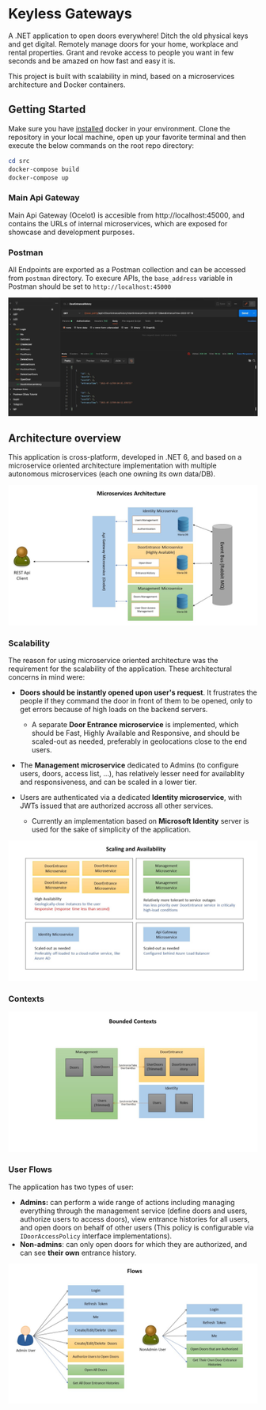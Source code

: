 # Keyless Gateways

A .NET application to open doors everywhere! Ditch the old physical keys and get digital. Remotely manage doors for your home, workplace and rental properties. Grant and revoke access to people you want in few seconds and be amazed on how fast and easy it is.

This project is built with scalability in mind, based on a microservices architecture and Docker containers.

## Getting Started

Make sure you have [installed](https://docs.docker.com/docker-for-windows/install/) docker in your environment. Clone the repository in your local machine, open up your favorite terminal and then execute the below commands on the root repo directory:

```powershell
cd src
docker-compose build
docker-compose up
```

### Main Api Gateway

Main Api Gateway (Ocelot) is accesible from http://localhost:45000, and contains the URLs of internal microservices, which are exposed for showcase and development purposes.

### Postman

All Endpoints are exported as a Postman collection and can be accessed from `postman` directory. To execure APIs, the `base_address` variable in Postman should be set to `http://localhost:45000`

![](https://raw.githubusercontent.com/vbearn/KeylessGateways/master/images/Slide5.JPG)


## Architecture overview

This application is cross-platform, developed in .NET 6, and based on a microservice oriented architecture implementation with multiple autonomous microservices (each one owning its own data/DB).

![](https://raw.githubusercontent.com/vbearn/KeylessGateways/master/images/Slide1.JPG)

### Scalability

The reason for using microservice oriented architecture was the requirement for the scalability of the application. These architectural concerns in mind were:

- **Doors should be instantly opened upon user's request**. It frustrates the people if they command the door in front of them to be opened, only to get errors because of high loads on the backend servers.
  - A separate **Door Entrance microservice** is implemented, which should be Fast, Highly Available and Responsive, and should be scaled-out as needed, preferably in geolocations close to the end users.

- The **Management microservice** dedicated to Admins (to configure users, doors, access list, ...), has relatively lesser need for availablity and responsiveness, and can be scaled in a lower tier.

- Users are authenticated via a dedicated **Identity microservice**, with JWTs issued that are authorized accross all other services.
  - Currently an implementation based on **Microsoft Identity** server is used for the sake of simplicity of the application.

![](https://raw.githubusercontent.com/vbearn/KeylessGateways/master/images/Slide2.JPG)


### Contexts


![](https://raw.githubusercontent.com/vbearn/KeylessGateways/master/images/Slide3.JPG)

### User Flows

The application has two types of user:

- **Admins:** can perform a wide range of actions including managing everything through the management service (define doors and users, authorize users to access doors), view entrance histories for all users, and open doors on behalf of other users (This policy is configurable via `IDoorAccessPolicy` interface implementations).
- **Non-admins**: can only open doors for which they are authorized, and can see **their own** entrance history.

![](https://raw.githubusercontent.com/vbearn/KeylessGateways/master/images/Slide4.JPG)

